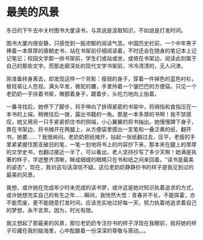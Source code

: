 # 最美的风景

冬日的下午去中关村图书大厦读书，与其说是汲取知识，不如说是打发时间。

图书大厦内很安静，只感觉到一股浓郁的阅读气息。中国历史栏前，一个中年男子捧着一本厚厚的唐朝史书，站在书架前仔细阅读着，不时还会在随身的笔记本上记记笔记；校园文学那一排书架前，学生们或站或坐，或倚在书架边，阅读此刻属于自己的那些文字。而那走廊深处的现代文学书架前，冷冷清清的，无人问津。

刚准备转身离去，却发现这样一个背影：瘦弱的身子，穿着一件掉色的蓝色衬衫，极轻易让人忽视。满头华发，微驼的腰，手里拎着一个皱巴巴的方便袋。只见一个老奶奶一手扶着书架，微颤着身子，踱着步，头吃力地向上抬着。

一番寻找后，她停下了脚步，将手伸向了排得紧密的书架中，将拇指和食指压在一本书的上端，稍微往后一拨，露出书籍的一角。那是一本多厚的书啊！我不禁感叹。她又用另一只手紧紧抓住书的侧端，小心翼翼的将书抽出。她慢慢蹲下身子，靠在书架边，将书摊开在两腿上，从方便袋里摸出一支笔和一叠泛黄的纸，翻开书。她要……？我很纳闷。老奶奶把纸摊开，拈起一张纸翻过去，压平，老瘦的手里紧紧握住那支破旧的笔，一笔一划地将书上的内容抄下来，那本夹在腿上的厚厚的文学史书，也翻过接近一半了，可以看出，老人坚持抄写了多少天啊！她满是执著的样子，字迹整齐清晰，眯成细缝的眼睛只在书和纸之间来回着。“读书是最美的姿态”，现在，我对这句话深信不疑。这位老奶奶静静抄书的样子是我见到过的最美的风景。

我想，或许她在完成年少时未完成的读书梦，或许这是她对知识执着追求的方式，或许她想充实自己的有生之年……瞬间，我恍然大悟：青春并不长，不能挥霍，亦不能荒废，更不能随意打发时间，应该充实地过好每一天，努力执着地追求着自己的梦想，永不言弃。因为，时光有限。

我又想起了那最美的风景，那位老奶奶专注抄书的样子浮现在我眼前，我将她的样子珍藏在我的脑海里，心中酝酿着一份深深的尊敬与感动。。。

